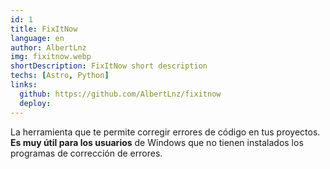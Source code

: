```yaml
---
id: 1
title: FixItNow
language: en
author: AlbertLnz
img: fixitnow.webp
shortDescription: FixItNow short description
techs: [Astro, Python]
links:
  github: https://github.com/AlbertLnz/fixitnow
  deploy:
---
```


La herramienta que te permite corregir errores de código en tus proyectos. **Es muy útil para los usuarios** de Windows que no tienen instalados los programas de corrección de errores.
